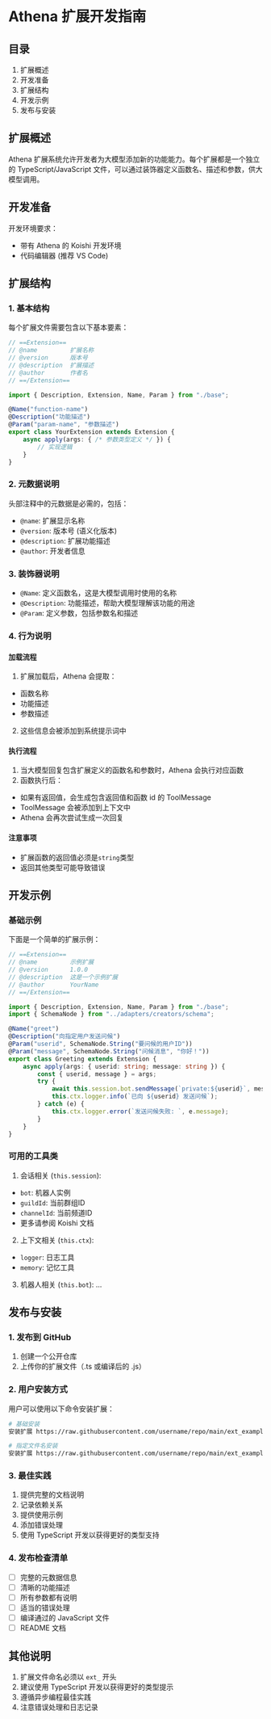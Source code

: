 # Athena 扩展开发指南

## 目录
1. 扩展概述
2. 开发准备
3. 扩展结构
4. 开发示例
5. 发布与安装

## 扩展概述

Athena 扩展系统允许开发者为大模型添加新的功能能力。每个扩展都是一个独立的 TypeScript/JavaScript 文件，可以通过装饰器定义函数名、描述和参数，供大模型调用。

## 开发准备

开发环境要求：
- 带有 Athena 的 Koishi 开发环境
- 代码编辑器 (推荐 VS Code)

## 扩展结构

### 1. 基本结构

每个扩展文件需要包含以下基本要素：

````typescript
// ==Extension==
// @name         扩展名称
// @version      版本号
// @description  扩展描述
// @author       作者名
// ==/Extension==

import { Description, Extension, Name, Param } from "./base";

@Name("function-name")
@Description("功能描述")
@Param("param-name", "参数描述")
export class YourExtension extends Extension {
    async apply(args: { /* 参数类型定义 */ }) {
        // 实现逻辑
    }
}
````

### 2. 元数据说明

头部注释中的元数据是必需的，包括：
- `@name`: 扩展显示名称
- `@version`: 版本号 (语义化版本)
- `@description`: 扩展功能描述
- `@author`: 开发者信息

### 3. 装饰器说明

- `@Name`: 定义函数名，这是大模型调用时使用的名称
- `@Description`: 功能描述，帮助大模型理解该功能的用途
- `@Param`: 定义参数，包括参数名和描述

### 4. 行为说明

#### 加载流程
1. 扩展加载后，Athena 会提取：
  - 函数名称
  - 功能描述
  - 参数描述
2. 这些信息会被添加到系统提示词中

#### 执行流程
1. 当大模型回复包含扩展定义的函数名和参数时，Athena 会执行对应函数
2. 函数执行后：
  - 如果有返回值，会生成包含返回值和函数 id 的 ToolMessage
  - ToolMessage 会被添加到上下文中
  - Athena 会再次尝试生成一次回复

#### 注意事项
- 扩展函数的返回值必须是`string`类型
- 返回其他类型可能导致错误

## 开发示例

### 基础示例

下面是一个简单的扩展示例：

````typescript
// ==Extension==
// @name         示例扩展
// @version      1.0.0
// @description  这是一个示例扩展
// @author       YourName
// ==/Extension==

import { Description, Extension, Name, Param } from "./base";
import { SchemaNode } from "../adapters/creators/schema";

@Name("greet")
@Description("向指定用户发送问候")
@Param("userid", SchemaNode.String("要问候的用户ID"))
@Param("message", SchemaNode.String("问候消息", "你好！"))
export class Greeting extends Extension {
    async apply(args: { userid: string; message: string }) {
        const { userid, message } = args;
        try {
            await this.session.bot.sendMessage(`private:${userid}`, message);
            this.ctx.logger.info(`已向 ${userid} 发送问候`);
        } catch (e) {
            this.ctx.logger.error(`发送问候失败: `, e.message);
        }
    }
}
````

### 可用的工具类

1. 会话相关 (`this.session`):
- `bot`: 机器人实例
- `guildId`: 当前群组ID
- `channelId`: 当前频道ID
- 更多请参阅 Koishi 文档

2. 上下文相关 (`this.ctx`):
- `logger`: 日志工具
- `memory`: 记忆工具

3. 机器人相关 (`this.bot`):
...

## 发布与安装

### 1. 发布到 GitHub

1. 创建一个公开仓库
2. 上传你的扩展文件（.ts 或编译后的 .js）

### 2. 用户安装方式

用户可以使用以下命令安装扩展：

```bash
# 基础安装
安装扩展 https://raw.githubusercontent.com/username/repo/main/ext_example.js

# 指定文件名安装
安装扩展 https://raw.githubusercontent.com/username/repo/main/ext_example.js -f custom_name
```

### 3. 最佳实践

1. 提供完整的文档说明
2. 记录依赖关系
3. 提供使用示例
4. 添加错误处理
5. 使用 TypeScript 开发以获得更好的类型支持

### 4. 发布检查清单

- [ ] 完整的元数据信息
- [ ] 清晰的功能描述
- [ ] 所有参数都有说明
- [ ] 适当的错误处理
- [ ] 编译通过的 JavaScript 文件
- [ ] README 文档

## 其他说明

1. 扩展文件命名必须以 `ext_` 开头
2. 建议使用 TypeScript 开发以获得更好的类型提示
3. 遵循异步编程最佳实践
4. 注意错误处理和日志记录
